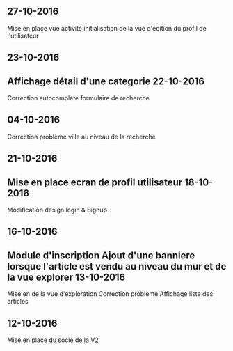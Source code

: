 27-10-2016
----------
Mise en place vue activité
initialisation de la vue d'édition du profil de l'utilisateur

23-10-2016
----------
Affichage détail d'une categorie
22-10-2016
----------
Correction autocomplete formulaire de recherche

04-10-2016
----------
Correction problème ville au niveau de la recherche

21-10-2016
----------
Mise en place ecran de profil utilisateur
18-10-2016
----------
Modification design login & Signup 

16-10-2016
----------
Module d'inscription 
Ajout d'une banniere lorsque l'article est vendu au niveau du mur et de la vue explorer
13-10-2016
----------
Mise en de la vue d'exploration
Correction problème  Affichage liste des articles


12-10-2016
---
Mise en place du socle de la V2
